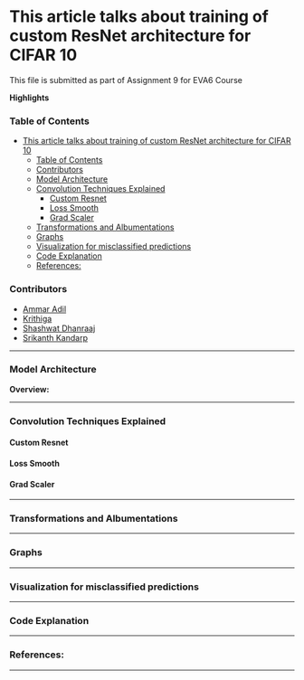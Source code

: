 # This article talks about training of custom ResNet architecture for CIFAR 10

This file is submitted as part of Assignment 9 for EVA6 Course

**Highlights**


### Table of Contents

- [This article talks about training of custom ResNet architecture for CIFAR 10](#this-article-talks-about-training-of-custom-resnet-architecture-for-cifar-10)
    - [Table of Contents](#table-of-contents)
    - [Contributors](#contributors)
    - [Model Architecture](#model-architecture)
    - [Convolution Techniques Explained](#convolution-techniques-explained)
      - [Custom Resnet](#custom-resnet)
      - [Loss Smooth](#loss-smooth)
      - [Grad Scaler](#grad-scaler)
    - [Transformations and Albumentations](#transformations-and-albumentations)
    - [Graphs](#graphs)
    - [Visualization for misclassified predictions](#visualization-for-misclassified-predictions)
    - [Code Explanation](#code-explanation)
    - [References:](#references)

### Contributors

* [Ammar Adil](https://github.com/adilsammar)
* [Krithiga](https://github.com/BottleSpink)
* [Shashwat Dhanraaj](https://github.com/sdhanraaj12)
* [Srikanth Kandarp](https://github.com/Srikanth-Kandarp)

---
### Model Architecture

**Overview:**

---
### Convolution Techniques Explained

#### Custom Resnet


#### Loss Smooth


#### Grad Scaler


---

### Transformations and Albumentations

---

### Graphs

---

### Visualization for misclassified predictions

---

### Code Explanation

---
### References:

---
